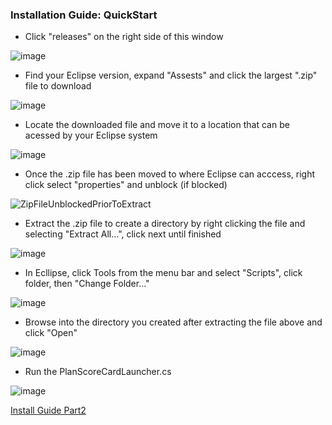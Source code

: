 ### Installation Guide: QuickStart
* Click "releases" on the right side of this window

![image](https://user-images.githubusercontent.com/78000769/171961163-8c195302-3da5-4262-b736-1a1f033c9db1.png)


* Find your Eclipse version, expand "Assests" and click the largest ".zip" file to download

![image](https://user-images.githubusercontent.com/78000769/171961712-54f94f81-e079-49cc-b0d5-821b2e56f7df.png)


* Locate the downloaded file and move it to a location that can be acessed by your Eclipse system

![image](https://user-images.githubusercontent.com/78000769/171962212-ca132966-3335-400a-9e4e-d448ecf729ab.png)


* Once the .zip file has been moved to where Eclipse can acccess, right click select "properties" and unblock (if blocked)

![ZipFileUnblockedPriorToExtract](https://user-images.githubusercontent.com/78000769/169857843-a342b6b8-5f6f-41d5-9b2e-32995778280d.png)


* Extract the .zip file to create a directory by right clicking the file and selecting "Extract All...", click next until finished

![image](https://user-images.githubusercontent.com/78000769/171962899-1f5adcdd-4e62-40d0-a6cf-342eff3ce981.png)


* In Ecllipse, click Tools from the menu bar and select "Scripts", click folder, then "Change Folder..."

![image](https://user-images.githubusercontent.com/78000769/171963870-6710d081-453a-4fcd-8c96-997ed816f0b2.png)


* Browse into the directory you created after extracting the file above and click "Open" 

![image](https://user-images.githubusercontent.com/78000769/171964365-6ade7378-4d06-4167-8c41-b4f90f013a77.png)


* Run the PlanScoreCardLauncher.cs

![image](https://user-images.githubusercontent.com/78000769/171964099-6a1c4aca-18c2-4140-b9b6-c1e1b28f58c6.png)

[Install Guide Part2](../master/InstallGuidePart2IntoSystemScriptsDirectory.md)
